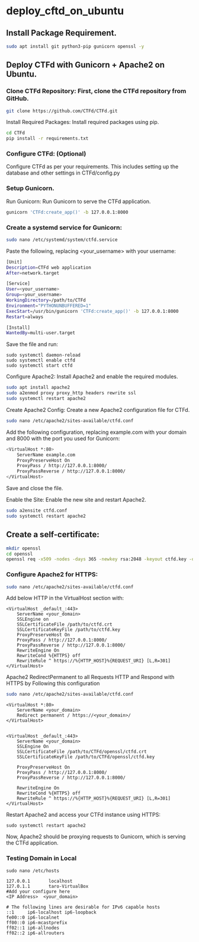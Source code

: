 # deploy_cftd_on_ubuntu

## Install Package Requirement. 

```bash
sudo apt install git python3-pip gunicorn openssl -y
```

## Deploy CTFd with Gunicorn + Apache2 on Ubuntu. 

### Clone CTFd Repository: First, clone the CTFd repository from GitHub.
```bash
git clone https://github.com/CTFd/CTFd.git
```
Install Required Packages: Install required packages using pip.
```bash
cd CTFd
pip install -r requirements.txt
```
### Configure CTFd: (Optional)
Configure CTFd as per your requirements. This includes setting up the database and other settings in CTFd/config.py  

### Setup Gunicorn.

Run Gunicorn: Run Gunicorn to serve the CTFd application.

```bash
gunicorn 'CTFd:create_app()' -b 127.0.0.1:8000
```

### Create a systemd service for Gunicorn:
```bash 
sudo nano /etc/systemd/system/ctfd.service
```
Paste the following, replacing <your_username> with your username:

```bash 
[Unit]
Description=CTFd web application
After=network.target

[Service]
User=<your_username>
Group=<your_username>
WorkingDirectory=/path/to/CTFd
Environment="PYTHONUNBUFFERED=1"
ExecStart=/usr/bin/gunicorn 'CTFd:create_app()' -b 127.0.0.1:8000
Restart=always

[Install]
WantedBy=multi-user.target
```

Save the file and run:

```
sudo systemctl daemon-reload
sudo systemctl enable ctfd
sudo systemctl start ctfd
```

Configure Apache2: Install Apache2 and enable the required modules.
```bash 
sudo apt install apache2
sudo a2enmod proxy proxy_http headers rewrite ssl
sudo systemctl restart apache2
```

Create Apache2 Config: Create a new Apache2 configuration file for CTFd.
```bash
sudo nano /etc/apache2/sites-available/ctfd.conf
```
Add the following configuration, replacing example.com with your domain and 8000 with the port you used for Gunicorn:
```bash
<VirtualHost *:80>
    ServerName example.com
    ProxyPreserveHost On
    ProxyPass / http://127.0.0.1:8000/
    ProxyPassReverse / http://127.0.0.1:8000/
</VirtualHost>
```
Save and close the file.

Enable the Site: Enable the new site and restart Apache2.
```bash
sudo a2ensite ctfd.conf
sudo systemctl restart apache2
```
## Create a self-certificate:

```bash 
mkdir openssl
cd openssl
openssl req -x509 -nodes -days 365 -newkey rsa:2048 -keyout ctfd.key -out ctfd.crt
```

### Configure Apache2 for HTTPS:

```bash
sudo nano /etc/apache2/sites-available/ctfd.conf
```

Add below HTTP in the VirtualHost section with:
```
<VirtualHost _default_:443>
    ServerName <your_domain>
    SSLEngine on
    SSLCertificateFile /path/to/ctfd.crt
    SSLCertificateKeyFile /path/to/ctfd.key
    ProxyPreserveHost On
    ProxyPass / http://127.0.0.1:8000/
    ProxyPassReverse / http://127.0.0.1:8000/
    RewriteEngine On
    RewriteCond %{HTTPS} off
    RewriteRule ^ https://%{HTTP_HOST}%{REQUEST_URI} [L,R=301]
</VirtualHost>
```
Apache2 RedirectPermanent to all Requests HTTP and Respond with HTTPS by Following this configuration

```bash
sudo nano /etc/apache2/sites-available/ctfd.conf
```
```
<VirtualHost *:80>
    ServerName <your_domain>
    Redirect permanent / https://<your_domain>/
</VirtualHost>


<VirtualHost _default_:443>
    ServerName <your_domain>
    SSLEngine On
    SSLCertificateFile /path/to/CTFd/openssl/ctfd.crt
    SSLCertificateKeyFile /path/to/CTFd/openssl/ctfd.key

    ProxyPreserveHost On
    ProxyPass / http://127.0.0.1:8000/
    ProxyPassReverse / http://127.0.0.1:8000/

    RewriteEngine On
    RewriteCond %{HTTPS} off
    RewriteRule ^ https://%{HTTP_HOST}%{REQUEST_URI} [L,R=301]
</VirtualHost>
```

Restart Apache2 and access your CTFd instance using HTTPS:

```
sudo systemctl restart apache2
```

Now, Apache2 should be proxying requests to Gunicorn, which is serving the CTFd application.

### Testing Domain in Local

```
sudo nano /etc/hosts
```

```
127.0.0.1       localhost
127.0.1.1       taro-VirtualBox
#Add your configure here
<IP Address>  <your_domain>

# The following lines are desirable for IPv6 capable hosts
::1     ip6-localhost ip6-loopback
fe00::0 ip6-localnet
ff00::0 ip6-mcastprefix
ff02::1 ip6-allnodes
ff02::2 ip6-allrouters
```
